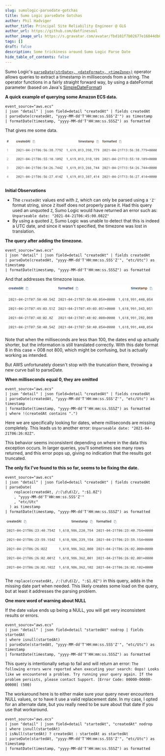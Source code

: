 ```yaml
---
slug: sumologic-parsedate-gotchas
title: Sumo Logic parseDate Gotchas
author: Phil Hadviger
author_title: Principal Site Reliability Engineer @ GLG
author_url: https://github.com/datfinesoul
author_image_url: https://s.gravatar.com/avatar/fbd101f7b02677e16044db00640c727f?s=80
tags: []
draft: false
description: Some trickiness around Sumo Logic Parse Date
hide_table_of_contents: false
---
```


Sumo Logic's [```parseDate(strDate>, <dateFormat>, <timeZone>)```](https://help.sumologic.com/05Search/Search-Query-Language/01-Parse-Operators/parseDate) operator allows queries to extract a timestamp in milliseconds from a string.  The operator functions in a fairly straight forward way, by using a dateFormat parameter (based on Java's [SimpleDateFormat](https://docs.oracle.com/javase/7/docs/api/java/text/SimpleDateFormat.html))

**A quick example of querying some Amazon ECS data.**

```sumologic_query
event_source="aws.ecs"
| json "detail" | json field=detail "createdAt" | fields createdAt
| parseDate(createdAt, "yyyy-MM-dd'T'HH:mm:ss.SSS'Z'") as timestamp
| formatDate(timestamp, "yyyy-MM-dd'T'HH:mm:ss.SSSZ") as formatted
```

That gives me some data.

![image-20210421155909938](./2021-04-21-sumologic-parsedate.assets/image-20210421155909938.png)

**Initial Observations**

- The `createdAt` values end with `Z`, which can only be parsed using a `'Z'` format string, since `Z` itself does not properly parse it.  Had this query used an unquoted `Z`, Sumo Logic would have returned an error such as: `Unparseable date: "2021-04-21T06:45:00.082Z"`
- By using a quoted `Z`, Sumo Logic was unable to detect that this is indeed a UTC date, and since it wasn't specified, the timezone was lost in translation.

**The query after adding the timezone.**

```sumologic_query
event_source="aws.ecs"
| json "detail" | json field=detail "createdAt" | fields createdAt
| parseDate(createdAt, "yyyy-MM-dd'T'HH:mm:ss.SSS'Z'", "etc/Utc") as timestamp
| formatDate(timestamp, "yyyy-MM-dd'T'HH:mm:ss.SSSZ") as formatted
```

And that addresses the timezone issue.

![image-20210421170128696](2021-04-21-sumologic-parsedate.assets/image-20210421170128696.png)

Note that when the milliseconds are less than 100, the dates end up actually shorter, but the information is still translated correctly.  With this date format 8 in this case = 008 not 800, which might be confusing, but is actually working as intended.

But AWS unfortunately doesn't stop with the truncation there, throwing a new curve ball to parseDate.

**When milliseconds equal 0, they are omitted**

```sumologic_query
event_source="aws.ecs"
| json "detail" | json field=detail "createdAt" | fields createdAt
| parseDate(createdAt, "yyyy-MM-dd'T'HH:mm:ss.SSS'Z'", "etc/Utc") as timestamp
| formatDate(timestamp, "yyyy-MM-dd'T'HH:mm:ss.SSSZ") as formatted
| where !(createdAt contains ".")
```

Here we are specifically looking for dates, where milliseconds are missing completely.  This leads us to another error: `Unparseable date: "2021-04-21T06:26:02Z"`.

This behavior seems inconsistent depending on where in the data this exception occurs.  In larger queries, you'll sometimes see many rows returned, and this error pops up, giving no indication that the results got truncated.

**The only fix I've found to this so far, seems to be fixing the date.**

```sumologic_query
event_source="aws.ecs"
| json "detail" | json field=detail "createdAt" | fields createdAt
| parseDate(
    replace(createdAt, /:(\d\d)Z/, ":$1.0Z")
    , "yyyy-MM-dd'T'HH:mm:ss.SSS'Z'"
    , "etc/Utc"
  ) as timestamp
| formatDate(timestamp, "yyyy-MM-dd'T'HH:mm:ss.SSSZ") as formatted
```

![image-20210421164026881](2021-04-21-sumologic-parsedate.assets/image-20210421164026881.png)

The `replace(createdAt, /:(\d\d)Z/, ":$1.0Z")` in this query, adds in the missing date part when needed.  This likely creates some load on the query, but at least it addresses the parsing problem.

**One more word of warning about NULL**

If the date value ends up being a NULL, you will get very inconsistent results or errors.

```sumologic_query
event_source="aws.ecs"
| json "detail" | json field=detail "startedAt" nodrop | fields startedAt
| where isnull(startedAt)
| parseDate(startedAt, "yyyy-MM-dd'T'HH:mm:ss.SSS'Z'", "etc/Utc") as timestamp
| formatDate(timestamp, "yyyy-MM-dd'T'HH:mm:ss.SSSZ") as formatted
```

This query is intentionally setup to fail and will return an error: `The following errors were reported when executing your search: Oops! Looks like we encountered a problem. Try running your query again. If the problem persists, please contact Support. [Error Code: 00000-00000-00000] (500)`

The workaround here is to either make sure your query never encounters NULL values, or to have it use a valid replacement date.  In my case, I opted for an alternate date, but you really need to be sure about that date if you use that workaround.

```sumologic_query
event_source="aws.ecs"
| json "detail" | json field=detail "startedAt", "createdAt" nodrop
| where isnull(startedAt)
| isNull(startedAt) ? createdAt : startedAt as startedAt
| parseDate(startedAt, "yyyy-MM-dd'T'HH:mm:ss.SSS'Z'", "etc/Utc") as timestamp
| formatDate(timestamp, "yyyy-MM-dd'T'HH:mm:ss.SSSZ") as formatted
```

